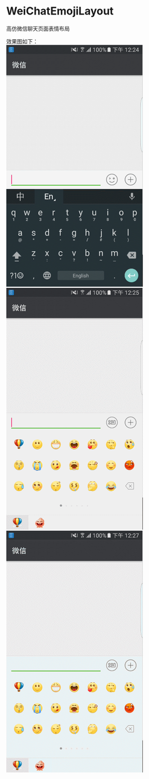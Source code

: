 # WeiChatEmojiLayout
高仿微信聊天页面表情布局

效果图如下：<br />
![gif_01](/art/emotion_01.gif)  ![gif_02](/art/emotion_02.gif)
<br />
![gif_03](/art/emotion_03.gif)
